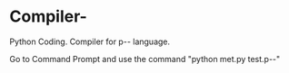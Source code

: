 # Compiler-
Python Coding. Compiler for p-- language.

Go to Command Prompt and use the command "python met.py test.p--"
